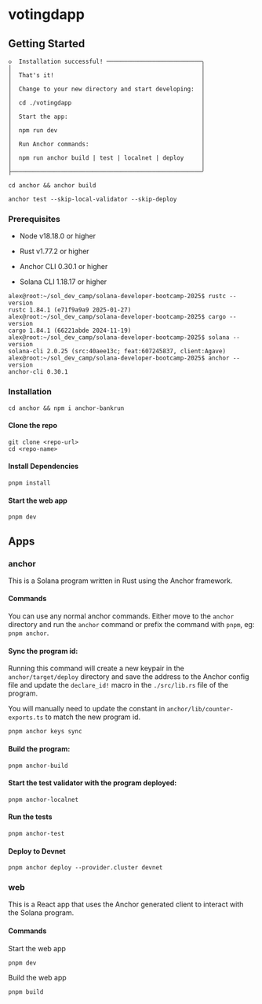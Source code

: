 # votingdapp

## Getting Started

```shell
◇  Installation successful! ───────────────────────────╮
│                                                      │
│  That's it!                                          │
│                                                      │
│  Change to your new directory and start developing:  │
│                                                      │
│  cd ./votingdapp                                     │
│                                                      │
│  Start the app:                                      │
│                                                      │
│  npm run dev                                         │
│                                                      │
│  Run Anchor commands:                                │
│                                                      │
│  npm run anchor build | test | localnet | deploy     │
│                                                      │
├──────────────────────────────────────────────────────╯

cd anchor && anchor build

anchor test --skip-local-validator --skip-deploy
```

### Prerequisites

- Node v18.18.0 or higher

- Rust v1.77.2 or higher
- Anchor CLI 0.30.1 or higher
- Solana CLI 1.18.17 or higher

```shell
alex@root:~/sol_dev_camp/solana-developer-bootcamp-2025$ rustc --version
rustc 1.84.1 (e71f9a9a9 2025-01-27)
alex@root:~/sol_dev_camp/solana-developer-bootcamp-2025$ cargo --version
cargo 1.84.1 (66221abde 2024-11-19)
alex@root:~/sol_dev_camp/solana-developer-bootcamp-2025$ solana --version
solana-cli 2.0.25 (src:40aee13c; feat:607245837, client:Agave)
alex@root:~/sol_dev_camp/solana-developer-bootcamp-2025$ anchor --version
anchor-cli 0.30.1
```

### Installation

```shell
cd anchor && npm i anchor-bankrun
```

#### Clone the repo

```shell
git clone <repo-url>
cd <repo-name>
```

#### Install Dependencies

```shell
pnpm install
```

#### Start the web app

```
pnpm dev
```

## Apps

### anchor

This is a Solana program written in Rust using the Anchor framework.

#### Commands

You can use any normal anchor commands. Either move to the `anchor` directory and run the `anchor` command or prefix the command with `pnpm`, eg: `pnpm anchor`.

#### Sync the program id:

Running this command will create a new keypair in the `anchor/target/deploy` directory and save the address to the Anchor config file and update the `declare_id!` macro in the `./src/lib.rs` file of the program.

You will manually need to update the constant in `anchor/lib/counter-exports.ts` to match the new program id.

```shell
pnpm anchor keys sync
```

#### Build the program:

```shell
pnpm anchor-build
```

#### Start the test validator with the program deployed:

```shell
pnpm anchor-localnet
```

#### Run the tests

```shell
pnpm anchor-test
```

#### Deploy to Devnet

```shell
pnpm anchor deploy --provider.cluster devnet
```

### web

This is a React app that uses the Anchor generated client to interact with the Solana program.

#### Commands

Start the web app

```shell
pnpm dev
```

Build the web app

```shell
pnpm build
```
